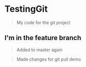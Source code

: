 # TestingGit

> My code for the git project

## I'm in the feature branch

> Added to master again

> Made changes for git pull demo
